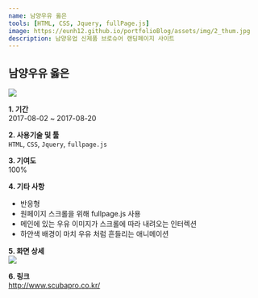 ```yaml
---
name: 남양우유 옳은
tools: [HTML, CSS, Jquery, fullPage.js]
image: https://eunh12.github.io/portfolioBlog/assets/img/2_thum.jpg
description: 남양유업 신제품 브로슈어 랜딩페이지 사이트
---
```


## 남양우유 옳은
![](https://eunh12.github.io/portfolioBlog/assets/img/2_title.jpg)

**1. 기간**   
2017-08-02 ~ 2017-08-20   
  
**2. 사용기술 및 툴**   
`HTML`, `CSS`, `Jquery`, `fullpage.js`   
  
**3. 기여도**   
100%   
   
**4. 기타 사항**   
- 반응형   
- 원페이지 스크롤을 위해 fullpage.js 사용
- 메인에 있는 우유 이미지가 스크롤에 따라 내려오는 인터렉션
- 하얀색 배경이 마치 우유 처럼 흔들리는 애니메이션
   
**5. 화면 상세**   
![](https://eunh12.github.io/portfolioBlog/assets/img/2_cont.jpg)  
  
**6. 링크**   
http://www.scubapro.co.kr/
